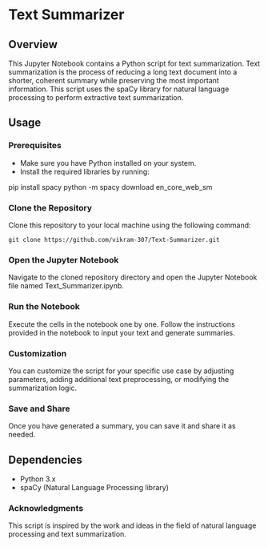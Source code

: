 # Text Summarizer

## Overview

This Jupyter Notebook contains a Python script for text summarization. Text summarization is the process of reducing a long text document into a shorter, coherent summary while preserving the most important information. This script uses the spaCy library for natural language processing to perform extractive text summarization.

## Usage

### Prerequisites

- Make sure you have Python installed on your system.
- Install the required libraries by running:

pip install spacy
python -m spacy download en_core_web_sm


### Clone the Repository

Clone this repository to your local machine using the following command:

```shell
git clone https://github.com/vikram-307/Text-Summarizer.git
```

### Open the Jupyter Notebook
Navigate to the cloned repository directory and open the Jupyter Notebook file named Text_Summarizer.ipynb.

### Run the Notebook
Execute the cells in the notebook one by one. Follow the instructions provided in the notebook to input your text and generate summaries.

### Customization
You can customize the script for your specific use case by adjusting parameters, adding additional text preprocessing, or modifying the summarization logic.

### Save and Share
Once you have generated a summary, you can save it and share it as needed.

## Dependencies
- Python 3.x
- spaCy (Natural Language Processing library)

### Acknowledgments
This script is inspired by the work and ideas in the field of natural language processing and text summarization.
